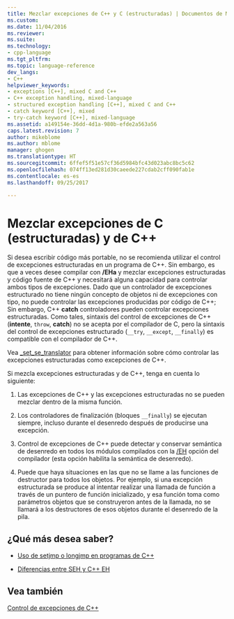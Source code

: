 ```yaml
---
title: Mezclar excepciones de C++ y C (estructuradas) | Documentos de Microsoft
ms.custom: 
ms.date: 11/04/2016
ms.reviewer: 
ms.suite: 
ms.technology:
- cpp-language
ms.tgt_pltfrm: 
ms.topic: language-reference
dev_langs:
- C++
helpviewer_keywords:
- exceptions [C++], mixed C and C++
- C++ exception handling, mixed-language
- structured exception handling [C++], mixed C and C++
- catch keyword [C++], mixed
- try-catch keyword [C++], mixed-language
ms.assetid: a149154e-36dd-4d1a-980b-efde2a563a56
caps.latest.revision: 7
author: mikeblome
ms.author: mblome
manager: ghogen
ms.translationtype: HT
ms.sourcegitcommit: 6ffef5f51e57cf36d5984bfc43d023abc8bc5c62
ms.openlocfilehash: 074ff13ed281d30caeede227cdab2cff090fab1e
ms.contentlocale: es-es
ms.lasthandoff: 09/25/2017

---
```

# <a name="mixing-c-structured-and-c-exceptions"></a>Mezclar excepciones de C (estructuradas) y de C++
Si desea escribir código más portable, no se recomienda utilizar el control de excepciones estructuradas en un programa de C++. Sin embargo, es que a veces desee compilar con **/EHa** y mezclar excepciones estructuradas y código fuente de C++ y necesitará alguna capacidad para controlar ambos tipos de excepciones. Dado que un controlador de excepciones estructurado no tiene ningún concepto de objetos ni de excepciones con tipo, no puede controlar las excepciones producidas por código de C++; Sin embargo, C++ **catch** controladores pueden controlar excepciones estructuradas. Como tales, sintaxis del control de excepciones de C++ (**intente**, `throw`, **catch**) no se acepta por el compilador de C, pero la sintaxis del control de excepciones estructurado (`__try`, `__except`, `__finally`) es compatible con el compilador de C++.  
  
 Vea [_set_se_translator](../c-runtime-library/reference/set-se-translator.md) para obtener información sobre cómo controlar las excepciones estructuradas como excepciones de C++.  
  
 Si mezcla excepciones estructuradas y de C++, tenga en cuenta lo siguiente:  
  
1.  Las excepciones de C++ y las excepciones estructuradas no se pueden mezclar dentro de la misma función.  
  
2.  Los controladores de finalización (bloques `__finally`) se ejecutan siempre, incluso durante el desenredo después de producirse una excepción.  
  
3.  Control de excepciones de C++ puede detectar y conservar semántica de desenredo en todos los módulos compilados con la [/EH](../build/reference/eh-exception-handling-model.md) opción del compilador (esta opción habilita la semántica de desenredo).  
  
4.  Puede que haya situaciones en las que no se llame a las funciones de destructor para todos los objetos. Por ejemplo, si una excepción estructurada se produce al intentar realizar una llamada de función a través de un puntero de función inicializado, y esa función toma como parámetros objetos que se construyeron antes de la llamada, no se llamará a los destructores de esos objetos durante el desenredo de la pila.  
  
## <a name="what-do-you-want-to-know-more-about"></a>¿Qué más desea saber?  
  
-   [Uso de setjmp o longjmp en programas de C++](../cpp/using-setjmp-longjmp.md)  
  
-   [Diferencias entre SEH y C++ EH](../cpp/exception-handling-differences.md)  
  
## <a name="see-also"></a>Vea también  
 [Control de excepciones de C++](../cpp/cpp-exception-handling.md)
